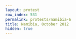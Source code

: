 ```yaml
---
layout: protest
row_index: 531
permalink: protests/namibia-6
title: Namibia, October 2012
hidden: true
---
```

